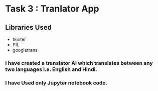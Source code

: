 # Task 3 : Tranlator App

## Libraries Used
- tkinter
- PIL
- googletrans

### I have created a translator AI which translates between any two languages i.e. English and Hindi.

### I have Used only Jupyter notebook code.
